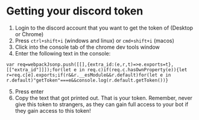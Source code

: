 # Getting your discord token
1. Login to the discord account that you want to get the token of (Desktop or Chrome)
2. Press `ctrl+shift+i` (windows and linux) or `cmd+shift+i` (macos)
3. Click into the console tab of the chrome dev tools window
4. Enter the following text in the console:
  ```
  var req=webpackJsonp.push([[],{extra_id:(e,r,t)=>e.exports=t},[["extra_id"]]]);for(let e in req.c)if(req.c.hasOwnProperty(e)){let     r=req.c[e].exports;if(r&&r.__esModule&&r.default)for(let e in r.default)"getToken"===e&&console.log(r.default.getToken())}
  ```
5. Press enter
6. Copy the text that got printed out. That is your token. Remember, never give this token to strangers, as they can gain full access to your bot if they gain access to this token!
